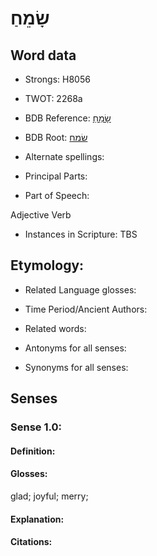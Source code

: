 # שָׂמֵחַ

<!-- Status: S2="NeedsEdits" -->
<!-- Lexica used for edits:   -->

## Word data

* Strongs: H8056

* TWOT: 2268a

* BDB Reference: [שָׂמֵחַ](rc://en/bdb/dict/u.bn.ab)

* BDB Root: [שׂמח](rc://en/bdb/dict/u.bn.aa)

* Alternate spellings:

* Principal Parts:

* Part of Speech:

Adjective Verb

* Instances in Scripture: TBS

## Etymology:

* Related Language glosses:

* Time Period/Ancient Authors:

* Related words:

* Antonyms for all senses:

* Synonyms for all senses:

## Senses

### Sense 1.0:

#### Definition:

#### Glosses:

glad; joyful; merry; 

#### Explanation:

#### Citations:



